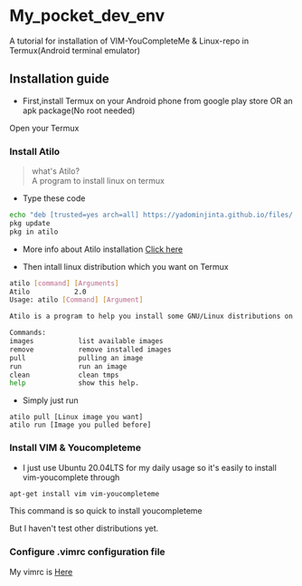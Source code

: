 # My_pocket_dev_env
A tutorial for installation of VIM-YouCompleteMe &amp; Linux-repo in Termux(Android terminal emulator)
## Installation guide
- First,install Termux on your Android phone from google play store OR an apk package(No root needed)

Open your Termux
### Install Atilo
> what's Atilo?<br>
> A program to install linux on termux

- Type these code
```bash
echo "deb [trusted=yes arch=all] https://yadominjinta.github.io/files/ termux extras" >> $PREFIX/etc/apt/sources.list
pkg update
pkg in atilo
```
- More info about Atilo installation [Click here](https://github.com/YadominJinta/atilo/blob/master/README.md)

- Then intall linux distribution which you want on Termux
```bash
atilo [command] [Arguments]
Atilo           2.0
Usage: atilo [Command] [Argument]

Atilo is a program to help you install some GNU/Linux distributions on Termux.

Commands:
images           list available images
remove           remove installed images
pull             pulling an image
run              run an image
clean            clean tmps
help             show this help.
```
- Simply just run
```
atilo pull [Linux image you want]
atilo run [Image you pulled before]
```
### Install VIM & Youcompleteme
- I just use Ubuntu 20.04LTS for my daily usage
so it's easily to install vim-youcomplete through 
```bash
apt-get install vim vim-youcompleteme
```
This command is so quick to install youcompleteme

But I haven't test other distributions yet.
### Configure .vimrc configuration file
My vimrc is [Here](https://github.com/zhzhzhy/My_vimrc)
